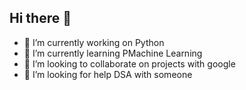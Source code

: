 ## Hi there 👋



- 🔭 I’m currently working on Python
- 🌱 I’m currently learning PMachine Learning
- 👯 I’m looking to collaborate on projects with google
- 🤔 I’m looking for help DSA with someone
